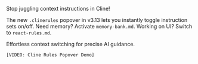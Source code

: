 Stop juggling context instructions in Cline!

The new `.clinerules` popover in v3.13 lets you instantly toggle instruction sets on/off. Need memory? Activate `memory-bank.md`. Working on UI? Switch to `react-rules.md`.

Effortless context switching for precise AI guidance.

`[VIDEO: Cline Rules Popover Demo]`
